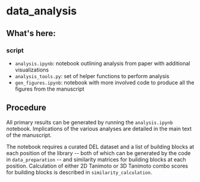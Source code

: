# data_analysis

## What's here:
### script
- `analysis.ipynb`: notebook outlining analysis from paper with additional visualizations
- `analysis_tools.py`: set of helper functions to perform analysis
- `gen_figures.ipynb`: notebook with more involved code to produce all the figures from the manuscript

## Procedure
All primary results can be generated by running the `analysis.ipynb` notebook. Implications of the various analyses are detailed in the main text of the manuscript.

The notebook requires a curated DEL dataset and a list of building blocks at each position of the library -- both of which can be generated by the code in `data_preparation` -- and similarity matrices for building blocks at each position. Calculation of either 2D Tanimoto or 3D Tanimoto combo scores for building blocks is described in `similarity_calculation`.
